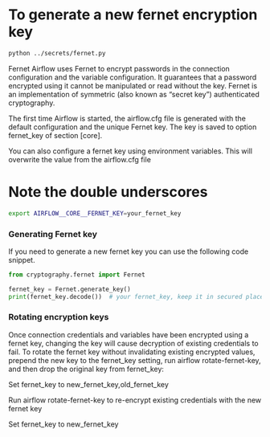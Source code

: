# To generate a new fernet encryption key

```bash
python ../secrets/fernet.py
```


Fernet
Airflow uses Fernet to encrypt passwords in the connection configuration and the variable configuration. It guarantees that a password encrypted using it cannot be manipulated or read without the key. Fernet is an implementation of symmetric (also known as “secret key”) authenticated cryptography.

The first time Airflow is started, the airflow.cfg file is generated with the default configuration and the unique Fernet key. The key is saved to option fernet_key of section [core].

You can also configure a fernet key using environment variables. This will overwrite the value from the airflow.cfg file

# Note the double underscores
```bash
export AIRFLOW__CORE__FERNET_KEY=your_fernet_key
```

### Generating Fernet key
If you need to generate a new fernet key you can use the following code snippet.

```py
from cryptography.fernet import Fernet

fernet_key = Fernet.generate_key()
print(fernet_key.decode())  # your fernet_key, keep it in secured place!
```

### Rotating encryption keys

Once connection credentials and variables have been encrypted using a fernet key, changing the key will cause decryption of existing credentials to fail. To rotate the fernet key without invalidating existing encrypted values, prepend the new key to the fernet_key setting, run airflow rotate-fernet-key, and then drop the original key from fernet_key:

Set fernet_key to new_fernet_key,old_fernet_key

Run airflow rotate-fernet-key to re-encrypt existing credentials with the new fernet key

Set fernet_key to new_fernet_key
